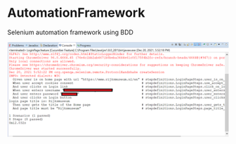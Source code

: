 # AutomationFramework
Selenium automation framework using BDD

![Console Output](./Console-output1.png)
